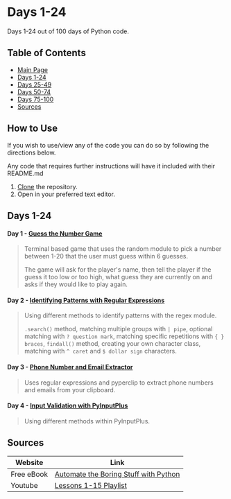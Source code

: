 # Days 1-24

Days 1-24 out of 100 days of Python code.

## Table of Contents

- [Main Page](https://github.com/amyjtech/100DaysPython)
- [Days 1-24](https://github.com/amyjtech/100DaysPython/tree/main/days1-24)
- [Days 25-49](https://github.com/amyjtech/100DaysPython/tree/main/days25-49)
- [Days 50-74](https://github.com/amyjtech/100DaysPython/tree/main/days50-74)
- [Days 75-100](https://github.com/amyjtech/100DaysPython/tree/main/days75-100)
- [Sources](https://github.com/amyjtech/100DaysPython#sources)

## How to Use

If you wish to use/view any of the code you can do so by following the directions below.

Any code that requires further instructions will have it included with their README.md

1. [Clone](https://docs.github.com/en/github/creating-cloning-and-archiving-repositories/cloning-a-repository-from-github/cloning-a-repository) the repository.
2. Open in your preferred text editor.

## Days 1-24

#### Day 1 - [Guess the Number Game](https://github.com/amyjtech/100DaysPython/tree/main/days1-24/day1)

> Terminal based game that uses the random module to pick a number between 1-20 that the user must guess within 6 guesses.
>
> The game will ask for the player's name, then tell the player if the guess it too low or too high, what guess they are currently on and asks if they would like to play again.

#### Day 2 - [Identifying Patterns with Regular Expressions](https://github.com/amyjtech/100DaysPython/tree/main/days1-24/day2)

> Using different methods to identify patterns with the regex module.
>
> `.search()` method, matching multiple groups with `| pipe`, optional matching with `? question mark`, matching specific repetitions with `{ } braces`, `findall()` method, creating your own character class, matching with `^ caret` and `$ dollar sign` characters.

#### Day 3 - [Phone Number and Email Extractor](https://github.com/amyjtech/100DaysPython/tree/main/days1-24/day3)

> Uses regular expressions and pyperclip to extract phone numbers and emails from your clipboard.

#### Day 4 - [Input Validation with PyInputPlus](https://github.com/amyjtech/100DaysPython/tree/main/days1-24/day4)

> Using different methods within PyInputPlus.

## Sources

| Website    | Link                                                                        |
| ---------- | --------------------------------------------------------------------------- |
| Free eBook | [Automate the Boring Stuff with Python](https://automatetheboringstuff.com) |
| Youtube    | [Lessons 1-15 Playlist](https://youtu.be/1F_OgqRuSdI)                       |
